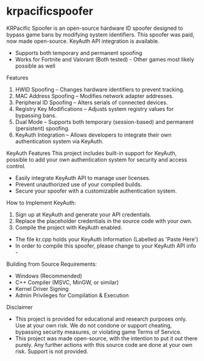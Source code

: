 # krpacificspoofer
KRPacific Spoofer is an open-source hardware ID spoofer designed to bypass game bans by modifying system identifiers. This spoofer was paid, now made open-source. KeyAuth API integration is available.

- Supports both temporary and permanent spoofing
- Works for Fortnite and Valorant (Both tested) - Other games most likely possible as well

Features
1. HWID Spoofing – Changes hardware identifiers to prevent tracking.
2. MAC Address Spoofing – Modifies network adapter addresses.
3. Peripheral ID Spoofing – Alters serials of connected devices.
4. Registry Key Modifications – Adjusts system registry values for bypassing bans.
5. Dual Mode – Supports both temporary (session-based) and permanent (persistent) spoofing.
5. KeyAuth Integration – Allows developers to integrate their own authentication system via KeyAuth.

KeyAuth Features
This project includes built-in support for KeyAuth, possible to add your own authentication system for security and access control.

- Easily integrate KeyAuth API to manage user licenses.
- Prevent unauthorized use of your compiled builds.
- Secure your spoofer with a customizable authentication system.

How to Implement KeyAuth:
1. Sign up at KeyAuth and generate your API credentials.
2. Replace the placeholder credentials in the source code with your own.
3. Compile the project with KeyAuth enabled.

- The file kr.cpp holds your KeyAuth Information (Labelled as 'Paste Here')
- In order to compile this spoofer, please change to your KeyAuth API info -

Building from Source Requirements:
- Windows (Recommended)
- C++ Compiler (MSVC, MinGW, or similar)
- Kernel Driver Signing 
- Admin Privileges for Compilation & Execution


Disclaimer
- This project is provided for educational and research purposes only. Use at your own risk. We do not condone or support cheating, bypassing security measures, or violating game Terms of Service.
- This project was made open-source, with the intention to put it out there purely. Any further actions with this source code are done at your own risk. Support is not provided.
